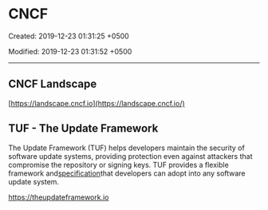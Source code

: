 # CNCF

Created: 2019-12-23 01:31:25 +0500

Modified: 2019-12-23 01:31:52 +0500

---

## CNCF Landscape

[https://landscape.cncf.io](https://landscape.cncf.io/)

## TUF - The Update Framework

The Update Framework (TUF) helps developers maintain the security of software update systems, providing protection even against attackers that compromise the repository or signing keys. TUF provides a flexible framework and[specification](https://github.com/theupdateframework/specification/blob/master/tuf-spec.md#the-update-framework-specification)that developers can adopt into any software update system.

<https://theupdateframework.io>
